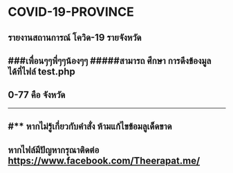 # COVID-19-PROVINCE
รายงานสถานการณ์ โควิด-19 รายจังหวัด
-----------------------------
###เพื่อนๆๆพี่ๆๆน้องๆๆ
#####สามารถ ศึกษา การดึงข้องมูล ได้ที่ไฟล์ test.php
----------------------------------------
## 0-77 คือ จังหวัด
---------------------------------------
#** หากไม่รู้เกี่ยวกับคำสั่ง ห้ามแก้ไขข้อมลูเด็ดขาด
-------------------------------------
หากไฟล์มีปัญหากรุณาติดต่อ https://www.facebook.com/Theerapat.me/
------------------------------------
